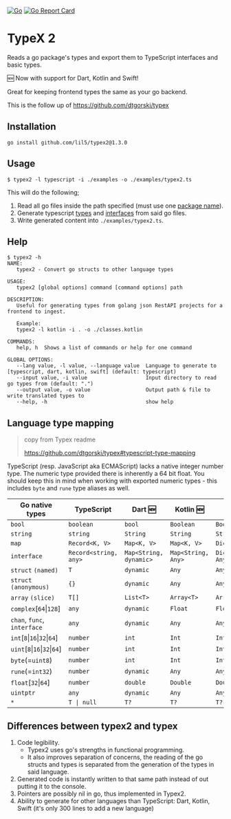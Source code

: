 [![Go](https://github.com/lil5/typex2/actions/workflows/go.yml/badge.svg)](https://github.com/lil5/typex2/actions/workflows/go.yml)
[![Go Report Card](https://goreportcard.com/badge/github.com/lil5/typex2)](https://goreportcard.com/report/github.com/lil5/typex2)

# TypeX 2

Reads a go package's types and export them to TypeScript interfaces and basic types.

🆕 Now with support for Dart, Kotlin and Swift!

Great for keeping frontend types the same as your go backend.

This is the follow up of https://github.com/dtgorski/typex

## Installation

```
go install github.com/lil5/typex2@1.3.0
```

## Usage

```
$ typex2 -l typescript -i ./examples -o ./examples/typex2.ts
```

This will do the following;

1. Read all go files inside the path specified (must use one [package name](https://blog.golang.org/package-names)).
2. Generate typescript [types](https://www.typescriptlang.org/docs/handbook/basic-types.html) and [interfaces](https://www.typescriptlang.org/docs/handbook/interfaces.html) from said go files.
3. Write generated content into `./examples/typex2.ts`.

## Help

```
$ typex2 -h
NAME:
   typex2 - Convert go structs to other language types

USAGE:
   typex2 [global options] command [command options] path

DESCRIPTION:
   Useful for generating types from golang json RestAPI projects for a frontend to ingest.

   Example:
   typex2 -l kotlin -i . -o ./classes.kotlin

COMMANDS:
   help, h  Shows a list of commands or help for one command

GLOBAL OPTIONS:
   --lang value, -l value, --language value  Language to generate to [typescript, dart, kotlin, swift] (default: typescript)
   --input value, -i value                   Input directory to read go types from (default: ".")
   --output value, -o value                  Output path & file to write translated types to
   --help, -h                                show help
```

## Language type mapping

> copy from Typex readme
>
> https://github.com/dtgorski/typex#typescript-type-mapping

TypeScript (resp. JavaScript aka ECMAScript) lacks a native integer number type.
The numeric type provided there is inherently a 64 bit float.
You should keep this in mind when working with exported numeric types - this includes `byte` and `rune` type aliases as well.    

|Go native types|TypeScript|Dart 🆕|Kotlin 🆕|Swift 🆕|Rust 🆕|
| --- | --- | --- | --- | --- | --- |
|`bool`|`boolean`|`bool`|`Boolean`|`Bool`|`bool`|
|`string`|`string`|`String`|`String`|`String`|`String`|
|`map`|`Record<K, V>`|`Map<K, V>`|`Map<K, V>`|`Dictionary<K, V>`|`Map<K, V>`|
|`interface`|`Record<string, any>`|`Map<String, dynamic>`|`Map<String, Any>`|`Dictionary<String, Any>`|`Map<K, V>`|
|`struct` `(named)`|`T`|`dynamic`|`Any`|`Any`|`<T1>`|
|`struct` `(anonymous)`|`{}`|`dynamic`|`Any`|`Any`|`<T2>`|
|`array` `(slice)`|`T[]`|`List<T>`|`Array<T>`|`Array<T>`|`Vec<T>`|
|`complex`[`64`&vert;`128`]|`any`|`dynamic`|`Float`|`Float`|`f64`|
|`chan`, `func`, `interface`|`any`|`dynamic`|`Any`|`Any`|`T3`|
|`int`[`8`&vert;`16`&vert;`32`&vert;`64`]|`number`|`int`|`Int`|`Int`|`i8,i16,i32,i64`|
|`uint`[`8`&vert;`16`&vert;`32`&vert;`64`]|`number`|`int`|`Int`|`Int`|`u8,u16,u32,u64`|
|`byte`(=`uint8`)|`number`|`int`|`Int`|`Int`|`i8`|
|`rune`(=`int32`)|`number`|`dynamic`|`Any`|`Any`|`i32`|
|`float`[`32`&vert;`64`]|`number`|`double`|`Double`|`Double`|`f32,f64`|
|`uintptr`|`any`|`dynamic`|`Any`|`Any`|`T4`|
|`*`|`T \| null`|`T?`|`T?`|`T?`|`Option<T5>`|

## Differences between typex2 and typex

1. Code legibility.
   - Typex2 uses go's strengths in functional programming.
   - It also improves separation of concerns, the reading of the go structs and types is separated from the generation of the types in said language.
2. Generated code is instantly written to that same path instead of out putting it to the console.
3. Pointers are possibly nil in go, thus implemented in Typex2.
4. Ability to generate for other languages than TypeScript: Dart, Kotlin, Swift (it's only 300 lines to add a new language)
